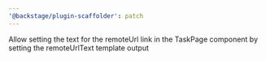 ```yaml
---
'@backstage/plugin-scaffolder': patch
---
```


Allow setting the text for the remoteUrl link in the TaskPage component by setting the remoteUrlText template output
